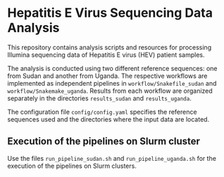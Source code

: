 # Hepatitis E Virus Sequencing Data Analysis
This repository contains analysis scripts and resources for processing Illumina sequencing data of Hepatitis E virus (HEV) patient samples.

The analysis is conducted using two different reference sequences: one from Sudan and another from Uganda. The respective workflows are implemented as independent pipelines in `workflow/Snakefile_sudan` and `workflow/Snakemake_uganda`. Results from each workflow are organized separately in the directories `results_sudan` and `results_uganda`.

The configuration file `config/config.yaml` specifies the reference sequences used and the directories where the input data are located.

## Execution of the pipelines on Slurm cluster
Use the files `run_pipeline_sudan.sh` and `run_pipeline_uganda.sh` for the execution of the pipelines on Slurm clusters. 
